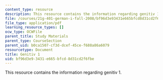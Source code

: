 ```yaml
---
content_type: resource
description: This resource contains the information regarding genitiv 1.
file: /courses/21g-401-german-i-fall-2008/bf96d3e93431e665bfcd8d31cd2f6fbe_MIT21G_401F08_genitiv1.pdf
file_type: application/pdf
learning_resource_types: []
ocw_type: OCWFile
parent_title: Study Materials
parent_type: CourseSection
parent_uid: b0ca1507-cf3d-dcef-45ce-f688a86a6079
resourcetype: Document
title: Genitiv 1
uid: bf96d3e9-3431-e665-bfcd-8d31cd2f6fbe
---
```

This resource contains the information regarding genitiv 1.

